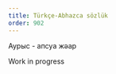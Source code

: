 ```yaml
---
title: Türkçe-Abhazca sözlük
order: 902
---
```


<dl>
  <dt>Аурыс - апсуа жәар</dt>
</dl>

<p>
  <i class="fas fa-person-digging"></i>
  Work in progress
</p>
